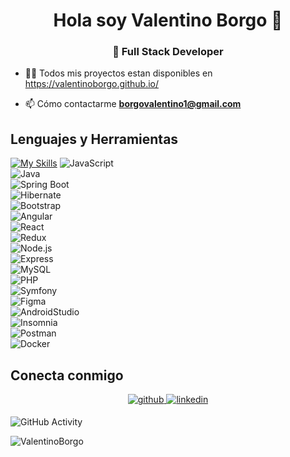 <h1 align="center">Hola soy Valentino Borgo 🚀</h1>
<h3 align="center">🔌 Full Stack Developer</h3> 

- 👨‍💻 Todos mis proyectos estan disponibles en https://valentinoborgo.github.io/

- 📫 Cómo contactarme **borgovalentino1@gmail.com**

## Lenguajes y Herramientas

[![My Skills](https://skillicons.dev/icons?i=java,spring,php,symfony,nodejs,express,mysql,postgres,postman,docker,js,ts,html,css,react,redux,angular,bootstrap,cs,figma,linux,androidstudio)](https://skillicons.dev)
![JavaScript](https://img.shields.io/badge/-JavaScript-333333?style=flat&logo=javascript)</br>
 ![Java](https://img.shields.io/badge/Java-ED8B00?style=for-the-badge&logo=openjdk&logoColor=white)</br>
 ![Spring Boot](https://img.shields.io/badge/-Spring%20Boot-333333?style=flat&logo=SpringBoot&logoColor=563D7)</br>
 ![Hibernate](https://img.shields.io/badge/-Hibernate-333333?style=flat&logo=Hibernate&logoColor=563D77)</br>
 ![Bootstrap](https://img.shields.io/badge/-Bootstrap-333333?style=flat&logo=bootstrap&logoColor=563D7C)</br>
 ![Angular]( https://img.shields.io/badge/-Angular-333333?style=flat&logo=Angular)</br>
 ![React](https://img.shields.io/badge/-React-333333?style=flat&logo=react)</br>
 ![Redux](https://img.shields.io/badge/-Redux-333333?style=flat&logo=redux)</br>
 ![Node.js](https://img.shields.io/badge/-Node.js-333333?style=flat&logo=node.js)</br>
 ![Express](https://img.shields.io/badge/-Express-333333?style=flat&logo=express)</br>
 ![MySQL](https://img.shields.io/badge/-MySQLl-333333?style=flat&logo=MySQL)</br>
 ![PHP](https://img.shields.io/badge/-PHP-333333?style=flat&logo=PHP)</br>
 ![Symfony](https://img.shields.io/badge/-Symfony-333333?style=flat&logo=Symfony) </br>
 ![Figma](https://img.shields.io/badge/-Figma-333333?style=flat&logo=figma)</br>
 ![AndroidStudio](https://img.shields.io/badge/-AndroidStudio-333333?style=flat&logo=AndroidStudio)</br>
 ![Insomnia](https://img.shields.io/badge/-Insomnia-333333?style=flat&logo=insomnia)</br>
 ![Postman](https://img.shields.io/badge/-Postman-333333?style=flat&logo=Postman)</br>
 ![Docker](https://img.shields.io/badge/-Docker-333333?style=flat&logo=Docker)</br>

## Conecta conmigo 
<div align="center">
<a href="https://github.com/ValentinoBorgo" target="_blank">
<img src=https://img.shields.io/badge/github-%2324292e.svg?&style=for-the-badge&logo=github&logoColor=white alt=github style="margin-bottom: 5px;" />
</a>
<a href="https://www.linkedin.com/in/valentino-borgo-a185b2258/" target="_blank">
<img src=https://img.shields.io/badge/linkedin-%231E77B5.svg?&style=for-the-badge&logo=linkedin&logoColor=white alt=linkedin style="margin-bottom: 5px;" />
</a>
</div>

![GitHub Activity](https://github-readme-stats.vercel.app/api?username=ValentinoBorgo&show_icons=true)

<p align="left"> <img src="https://komarev.com/ghpvc/?username=ValentinoBorgo&label=Profile%20views&color=0e75b6&style=flat" alt="ValentinoBorgo" /> </p>
